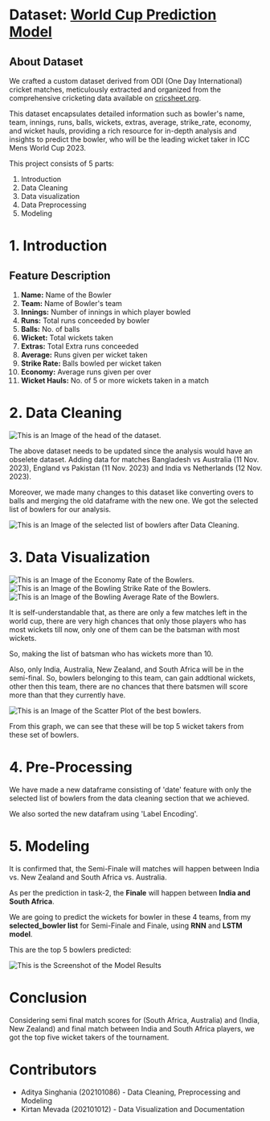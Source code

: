 # Dataset: [World Cup Prediction Model](https://colab.research.google.com/drive/1rzajCOjjXiDNpz-Vv9XayGYTkFShX-9o?usp=sharing#scrollTo=OLZ3iOi4Wx31)

## About Dataset
We crafted a custom dataset derived from ODI (One Day International) cricket matches, meticulously extracted and organized from the comprehensive cricketing data available on [cricsheet.org](https://cricsheet.org/).

This dataset encapsulates detailed information such as bowler's name, team, innings, runs, balls, wickets, extras, average, strike_rate, economy, and wicket hauls, providing a rich resource for in-depth analysis and insights to predict the bowler, who will be the leading wicket taker in ICC Mens World Cup 2023.

This project consists of 5 parts:
1. Introduction
2. Data Cleaning
3. Data visualization
4. Data Preprocessing
5. Modeling

# 1. Introduction

## Feature Description
1. **Name:** Name of the Bowler
2. **Team:** Name of Bowler's team
3. **Innings:** Number of innings in which player bowled
4. **Runs:** Total runs conceeded by bowler
5. **Balls:** No. of balls
6. **Wicket:** Total wickets taken
7. **Extras:** Total Extra runs conceeded
8. **Average:** Runs given per wicket taken
9. **Strike Rate:** Balls bowled per wicket taken
10. **Economy:** Average runs given per over
11. **Wicket Hauls:** No. of 5 or more wickets taken in a match

# 2. Data Cleaning

![This is an Image of the head of the dataset.]()

The above dataset needs to be updated since the analysis would have an obselete dataset. Adding data for matches Bangladesh vs Australia (11 Nov. 2023), England vs Pakistan (11 Nov. 2023) and India vs Netherlands (12 Nov. 2023).

Moreover, we made many changes to this dataset like converting overs to balls and merging the old dataframe with the new one. We got the selected list of bowlers for our analysis.

![This is an Image of the selected list of bowlers after Data Cleaning.]()

# 3. Data Visualization

![This is an Image of the Economy Rate of the Bowlers.]()
![This is an Image of the Bowling Strike Rate of the Bowlers.]()
![This is an Image of the Bowling Average Rate of the Bowlers.]()

It is self-understandable that, as there are only a few matches left in the world cup, there are very high chances that only those players who has most wickets till now, only one of them can be the batsman with most wickets.

So, making the list of batsman who has wickets more than 10.

Also, only India, Australia, New Zealand, and South Africa will be in the semi-final. So, bowlers belonging to this team, can gain addtional wickets, other then this team, there are no chances that there batsmen will score more than that they currently have.

![This is an Image of the Scatter Plot of the best bowlers.]()

From this graph, we can see that these will be top 5 wicket takers from these set of bowlers.

# 4. Pre-Processing
We have made a new dataframe consisting of 'date' feature with only the selected list of bowlers from the data cleaning section that we achieved.

We also sorted the new datafram using 'Label Encoding'.

# 5. Modeling
It is confirmed that, the Semi-Finale will matches will happen between India vs. New Zealand and South Africa vs. Australia.

As per the prediction in task-2, the **Finale** will happen between **India and South Africa**.

We are going to predict the wickets for bowler in these 4 teams, from my **selected_bowler list** for Semi-Finale and Finale, using **RNN** and **LSTM model**.

This are the top 5 bowlers predicted:

![This is the Screenshot of the Model Results]()

# Conclusion
Considering semi final match scores for (South Africa, Australia) and (India, New Zealand) and final match between India and South Africa players, we got the top five wicket takers of the tournament.

# Contributors
* Aditya Singhania (202101086) - Data Cleaning, Preprocessing and Modeling
* Kirtan Mevada (202101012) - Data Visualization and Documentation
